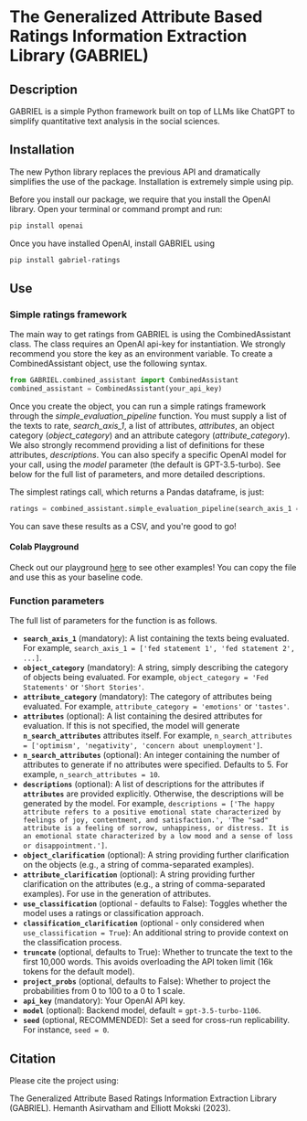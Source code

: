 # The Generalized Attribute Based Ratings Information Extraction Library (GABRIEL)

## Description

GABRIEL is a simple Python framework built on top of LLMs like ChatGPT to simplify quantitative text analysis in the social sciences.

## Installation

The new Python library replaces the previous API and dramatically simplifies the use of the package. Installation is extremely simple using pip.

Before you install our package, we require that you install the OpenAI library. Open your terminal or command prompt and run:

```bash
pip install openai
```

Once you have installed OpenAI, install GABRIEL using 
```bash
pip install gabriel-ratings
``` 

## Use
### Simple ratings framework

The main way to get ratings from GABRIEL is using the CombinedAssistant class. The class requires an OpenAI api-key for instantiation. We strongly recommend you store the key as an environment variable. To create a CombinedAssistant object, use the following syntax. 

```python
from GABRIEL.combined_assistant import CombinedAssistant
combined_assistant = CombinedAssistant(your_api_key)
```

Once you create the object, you can run a simple ratings framework through the *simple_evaluation_pipeline* function. You must supply a list of the texts to rate, *search_axis_1*, a list of attributes, *attributes*, an object category (*object_category*) and an attribute category (*attribute_category*). We also strongly recommend providing a list of definitions for these attributes, *descriptions*. You can also specify a specific OpenAI model for your call, using the *model* parameter (the default is GPT-3.5-turbo). See below for the full list of parameters, and more detailed descriptions.

The simplest ratings call, which returns a Pandas dataframe, is just:

```python
ratings = combined_assistant.simple_evaluation_pipeline(search_axis_1 = your_texts, attributes = your_attributes, definitions = your_definitions, attribute_category = your_attribute_category, object_category = your_object_category)
```

You can save these results as a CSV, and you're good to go!

#### Colab Playground

Check out our playground [here](https://colab.research.google.com/drive/1tshfY-2al7asU7pTFvFFg1n4NSvLXtZg?usp=sharing) to see other examples! You can copy the file and use this as your baseline code.

### Function parameters

The full list of parameters for the function is as follows. 

- **`search_axis_1`** (mandatory): A list containing the texts being evaluated. For example, `search_axis_1 = ['fed statement 1', 'fed statement 2', ...]`.
- **`object_category`** (mandatory): A string, simply describing the category of objects being evaluated. For example, `object_category = 'Fed Statements'` or `'Short Stories'`.
- **`attribute_category`** (mandatory): The category of attributes being evaluated. For example, `attribute_category = 'emotions'` or `'tastes'`.
- **`attributes`** (optional): A list containing the desired attributes for evaluation. If this is not specified, the model will generate **`n_search_attributes`** attributes itself. For example, `n_search_attributes = ['optimism', 'negativity', 'concern about unemployment']`.
- **`n_search_attributes`** (optional): An integer containing the number of attributes to generate if no attributes were specified. Defaults to 5. For example, `n_search_attributes = 10`.
- **`descriptions`** (optional): A list of descriptions for the attributes if **`attributes`** are provided explicitly. Otherwise, the descriptions will be generated by the model. For example, `descriptions = ['The happy attribute refers to a positive emotional state characterized by feelings of joy, contentment, and satisfaction.', 'The "sad" attribute is a feeling of sorrow, unhappiness, or distress. It is an emotional state characterized by a low mood and a sense of loss or disappointment.']`.
- **`object_clarification`** (optional): A string providing further clarification on the objects (e.g., a string of comma-separated examples).
- **`attribute_clarification`** (optional): A string providing further clarification on the attributes (e.g., a string of comma-separated examples). For use in the generation of attributes.
- **`use_classification`** (optional - defaults to False): Toggles whether the model uses a ratings or classification approach.
- **`classification_clarification`** (optional - only considered when `use_classification = True`): An additional string to provide context on the classification process.
- **`truncate`** (optional, defaults to True): Whether to truncate the text to the first 10,000 words. This avoids overloading the API token limit (16k tokens for the default model).
- **`project_probs`** (optional, defaults to False): Whether to project the probabilities from 0 to 100 to a 0 to 1 scale.
- **`api_key`** (mandatory): Your OpenAI API key.
- **`model`** (optional): Backend model, default = `gpt-3.5-turbo-1106`.
- **`seed`** (optional, RECOMMENDED): Set a seed for cross-run replicability. For instance, `seed = 0`.

## Citation

Please cite the project using: 

The Generalized Attribute Based Ratings Information Extraction Library (GABRIEL). Hemanth Asirvatham and Elliott Mokski (2023).
